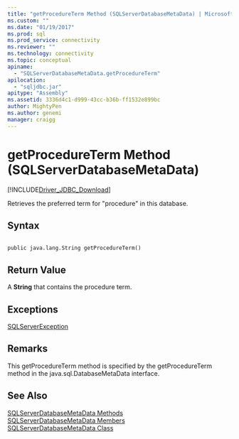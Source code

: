 ```yaml
---
title: "getProcedureTerm Method (SQLServerDatabaseMetaData) | Microsoft Docs"
ms.custom: ""
ms.date: "01/19/2017"
ms.prod: sql
ms.prod_service: connectivity
ms.reviewer: ""
ms.technology: connectivity
ms.topic: conceptual
apiname: 
  - "SQLServerDatabaseMetaData.getProcedureTerm"
apilocation: 
  - "sqljdbc.jar"
apitype: "Assembly"
ms.assetid: 3336d4c1-d999-43cc-b36b-ff1532e899bc
author: MightyPen
ms.author: genemi
manager: craigg
---
```

# getProcedureTerm Method (SQLServerDatabaseMetaData)
[!INCLUDE[Driver_JDBC_Download](../../../includes/driver_jdbc_download.md)]

  Retrieves the preferred term for "procedure" in this database.  
  
## Syntax  
  
```  
  
public java.lang.String getProcedureTerm()  
```  
  
## Return Value  
 A **String** that contains the procedure term.  
  
## Exceptions  
 [SQLServerException](../../../connect/jdbc/reference/sqlserverexception-class.md)  
  
## Remarks  
 This getProcedureTerm method is specified by the getProcedureTerm method in the java.sql.DatabaseMetaData interface.  
  
## See Also  
 [SQLServerDatabaseMetaData Methods](../../../connect/jdbc/reference/sqlserverdatabasemetadata-methods.md)   
 [SQLServerDatabaseMetaData Members](../../../connect/jdbc/reference/sqlserverdatabasemetadata-members.md)   
 [SQLServerDatabaseMetaData Class](../../../connect/jdbc/reference/sqlserverdatabasemetadata-class.md)  
  
  

